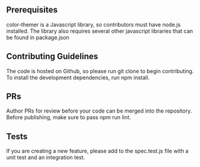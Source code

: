 ## Prerequisites
color-themer is a Javascript library, so contributors must have node.js installed. The library also requires several other javascript libraries that can be found in package.json

## Contributing Guidelines
The code is hosted on Github, so please run git clone to begin contributing. To install the development dependencies, run npm install. 

## PRs
Author PRs for review before your code can be merged into the repository. Before publishing, make sure to pass npm run lint.

## Tests
If you are creating a new feature, please add to the spec.test.js file with a unit test and an integration test.
